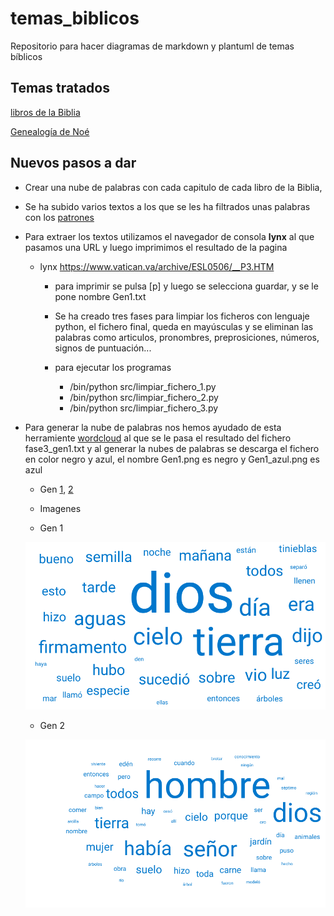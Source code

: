 # temas_biblicos

Repositorio para hacer diagramas de markdown y plantuml de temas bíblicos

## Temas tratados

[libros de la Biblia](markdown/Libros_de_la_Biblia.md)

[Genealogía de Noé](markdown/Genealogia_de_Noe.md)

## Nuevos pasos a dar

- Crear una nube de palabras con cada capitulo de cada libro de la Biblia,

- Se ha subido varios textos a los que se les ha filtrados unas palabras con los [patrones](Biblia/texto_filtrado/patron-filtro.txt)
- Para extraer los textos utilizamos el navegador de consola **lynx** al que pasamos una URL y luego imprimimos el resultado de la pagina
  - lynx https://www.vatican.va/archive/ESL0506/__P3.HTM
    - para imprimir se pulsa [p] y luego se selecciona guardar, y se le pone nombre Gen1.txt
    - Se ha creado tres fases para limpiar los ficheros con lenguaje python, el fichero final, queda en mayúsculas y se eliminan las palabras como articulos, pronombres, preprosiciones, números, signos de puntuación...
 
    - para ejecutar los programas
      - /bin/python src/limpiar_fichero_1.py
      - /bin/python src/limpiar_fichero_2.py
      - /bin/python src/limpiar_fichero_3.py

- Para generar la nube de palabras nos hemos ayudado de esta herramiente [wordcloud](https://awario.com/es/wordcloud/) al que se le pasa el resultado del fichero fase3_gen1.txt y al generar la nubes de palabras se descarga el fichero en color negro y azul, el nombre Gen1.png es negro y Gen1_azul.png es azul


    - Gen [1](Biblia/texto_filtrado/AT/gen/gen1.txt), [2](Biblia/texto_filtrado/AT/gen/gen2.txt)
  - Imagenes
 
  - Gen 1

  ![Gen1](Biblia/nube_de_palabras/AT/gen/Gen1_azul.png)

  - Gen 2

  ![Gen2](Biblia/nube_de_palabras/AT/gen/Gen2_azul.png)
